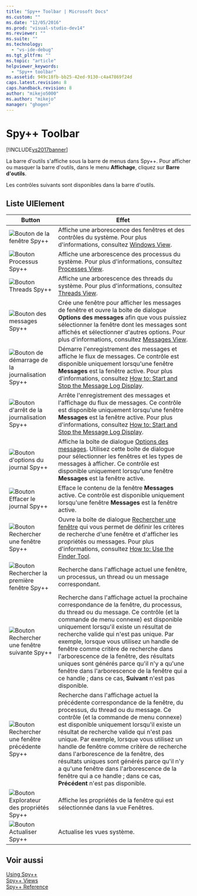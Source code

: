 ```yaml
---
title: "Spy++ Toolbar | Microsoft Docs"
ms.custom: ""
ms.date: "12/05/2016"
ms.prod: "visual-studio-dev14"
ms.reviewer: ""
ms.suite: ""
ms.technology: 
  - "vs-ide-debug"
ms.tgt_pltfrm: ""
ms.topic: "article"
helpviewer_keywords: 
  - "Spy++ toolbar"
ms.assetid: 949c18fb-bb25-42ed-9130-c4a47869f24d
caps.latest.revision: 8
caps.handback.revision: 8
author: "mikejo5000"
ms.author: "mikejo"
manager: "ghogen"
---
```

# Spy++ Toolbar
[!INCLUDE[vs2017banner](../code-quality/includes/vs2017banner.md)]

La barre d'outils s'affiche sous la barre de menus dans Spy\+\+.  Pour afficher ou masquer la barre d'outils, dans le menu **Affichage**, cliquez sur **Barre d'outils**.  
  
 Les contrôles suivants sont disponibles dans la barre d'outils.  
  
## Liste UIElement  
  
|Button|Effet|  
|------------|-----------|  
|![Bouton de la fenêtre Spy&#43;&#43;](~/docs/debugger/media/icon_spy--_windows.gif "Icon\_Spy\+\+\_Windows")|Affiche une arborescence des fenêtres et des contrôles du système.  Pour plus d'informations, consultez [Windows View](../debugger/windows-view.md).|  
|![Bouton Processus Spy&#43;&#43;](~/docs/debugger/media/icon_spy--_processes.gif "Icon\_Spy\+\+\_Processes")|Affiche une arborescence des processus du système.  Pour plus d'informations, consultez [Processes View](../debugger/processes-view.md).|  
|![Bouton Threads Spy&#43;&#43;](~/docs/debugger/media/icon_spy--_threads.gif "Icon\_Spy\+\+\_Threads")|Affiche une arborescence des threads du système.  Pour plus d'informations, consultez [Threads View](../debugger/threads-view.md).|  
|![Bouton des messages Spy&#43;&#43;](~/docs/debugger/media/icon_spy--_messages.gif "Icon\_Spy\+\+\_Messages")|Crée une fenêtre pour afficher les messages de fenêtre et ouvre la boîte de dialogue **Options des messages** afin que vous puissiez sélectionner la fenêtre dont les messages sont affichés et sélectionner d'autres options.  Pour plus d'informations, consultez [Messages View](../debugger/messages-view.md).|  
|![Bouton de démarrage de la journalisation Spy&#43;&#43;](~/docs/debugger/media/icon_spy--_startlog.gif "Icon\_Spy\+\+\_StartLog")|Démarre l'enregistrement des messages et affiche le flux de messages.  Ce contrôle est disponible uniquement lorsqu'une fenêtre **Messages** est la fenêtre active.  Pour plus d'informations, consultez [How to: Start and Stop the Message Log Display](../debugger/how-to-start-and-stop-the-message-log-display.md).|  
|![Bouton d'arrêt de la journalisation Spy&#43;&#43;](~/docs/debugger/media/icon_spy--_stoplog.gif "Icon\_Spy\+\+\_StopLog")|Arrête l'enregistrement des messages et l'affichage du flux de messages.  Ce contrôle est disponible uniquement lorsqu'une fenêtre **Messages** est la fenêtre active.  Pour plus d'informations, consultez [How to: Start and Stop the Message Log Display](../debugger/how-to-start-and-stop-the-message-log-display.md).|  
|![Bouton d'options du journal Spy&#43;&#43;](~/docs/debugger/media/icon_spy--_logoptions.gif "Icon\_Spy\+\+\_LogOptions")|Affiche la boîte de dialogue [Options des messages](../debugger/message-options-dialog-box.md).  Utilisez cette boîte de dialogue pour sélectionner les fenêtres et les types de messages à afficher.  Ce contrôle est disponible uniquement lorsqu'une fenêtre **Messages** est la fenêtre active.|  
|![Bouton Effacer le journal Spy&#43;&#43;](~/docs/debugger/media/spy--_clearlog.gif "Spy\+\+\_ClearLog")|Efface le contenu de la fenêtre **Messages** active.  Ce contrôle est disponible uniquement lorsqu'une fenêtre **Messages** est la fenêtre active.|  
|![Bouton Rechercher une fenêtre Spy&#43;&#43;](~/docs/debugger/media/icon_spy--_findwindow.gif "Icon\_Spy\+\+\_FindWindow")|Ouvre la boîte de dialogue [Rechercher une fenêtre](../debugger/find-window-dialog-box.md) qui vous permet de définir les critères de recherche d'une fenêtre et d'afficher les propriétés ou messages.  Pour plus d'informations, consultez [How to: Use the Finder Tool](../Topic/How%20to:%20Use%20the%20Finder%20Tool.md).|  
|![Bouton Rechercher la première fenêtre Spy&#43;&#43;](~/docs/debugger/media/icon_spy--_window.gif "Icon\_Spy\+\+\_Window")|Recherche dans l'affichage actuel une fenêtre, un processus, un thread ou un message correspondant.|  
|![Bouton Rechercher une fenêtre suivante Spy&#43;&#43;](~/docs/debugger/media/icon_spy--_nextwindow.gif "Icon\_Spy\+\+\_NextWindow")|Recherche dans l'affichage actuel la prochaine correspondance de la fenêtre, du processus, du thread ou du message.  Ce contrôle \(et la commande de menu connexe\) est disponible uniquement lorsqu'il existe un résultat de recherche valide qui n'est pas unique.  Par exemple, lorsque vous utilisez un handle de fenêtre comme critère de recherche dans l'arborescence de la fenêtre, des résultats uniques sont générés parce qu'il n'y a qu'une fenêtre dans l'arborescence de la fenêtre qui a ce handle ; dans ce cas, **Suivant** n'est pas disponible.|  
|![Bouton Rechercher une fenêtre précédente Spy&#43;&#43;](~/docs/debugger/media/icon_spy--_prevwindow.gif "Icon\_Spy\+\+\_PrevWindow")|Recherche dans l'affichage actuel la précédente correspondance de la fenêtre, du processus, du thread ou du message.  Ce contrôle \(et la commande de menu connexe\) est disponible uniquement lorsqu'il existe un résultat de recherche valide qui n'est pas unique.  Par exemple, lorsque vous utilisez un handle de fenêtre comme critère de recherche dans l'arborescence de la fenêtre, des résultats uniques sont générés parce qu'il n'y a qu'une fenêtre dans l'arborescence de la fenêtre qui a ce handle ; dans ce cas, **Précédent** n'est pas disponible.|  
|![Bouton Explorateur des propriétés Spy&#43;&#43;](~/docs/debugger/media/icon_spy--_propexp.gif "Icon\_Spy\+\+\_PropExp")|Affiche les propriétés de la fenêtre qui est sélectionnée dans la vue Fenêtres.|  
|![Bouton Actualiser Spy&#43;&#43;](~/docs/debugger/media/icon_spy--_refresh.gif "Icon\_Spy\+\+\_Refresh")|Actualise les vues système.|  
  
## Voir aussi  
 [Using Spy\+\+](../debugger/using-spy-increment.md)   
 [Spy\+\+ Views](../debugger/spy-increment-views.md)   
 [Spy\+\+ Reference](../debugger/spy-increment-reference.md)